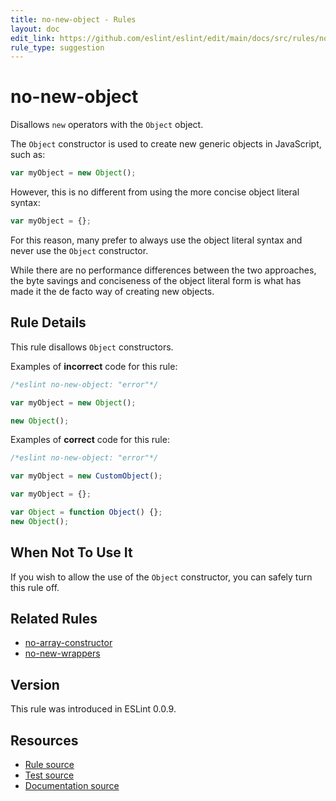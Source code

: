 ```yaml
---
title: no-new-object - Rules
layout: doc
edit_link: https://github.com/eslint/eslint/edit/main/docs/src/rules/no-new-object.md
rule_type: suggestion
---
```

<!-- Note: No pull requests accepted for this file. See README.md in the root directory for details. -->

# no-new-object

Disallows `new` operators with the `Object` object.

The `Object` constructor is used to create new generic objects in JavaScript, such as:

```js
var myObject = new Object();
```

However, this is no different from using the more concise object literal syntax:

```js
var myObject = {};
```

For this reason, many prefer to always use the object literal syntax and never use the `Object` constructor.

While there are no performance differences between the two approaches, the byte savings and conciseness of the object literal form is what has made it the de facto way of creating new objects.

## Rule Details

This rule disallows `Object` constructors.

Examples of **incorrect** code for this rule:

```js
/*eslint no-new-object: "error"*/

var myObject = new Object();

new Object();
```

Examples of **correct** code for this rule:

```js
/*eslint no-new-object: "error"*/

var myObject = new CustomObject();

var myObject = {};

var Object = function Object() {};
new Object();
```

## When Not To Use It

If you wish to allow the use of the `Object` constructor, you can safely turn this rule off.

## Related Rules

* [no-array-constructor](no-array-constructor)
* [no-new-wrappers](no-new-wrappers)

## Version

This rule was introduced in ESLint 0.0.9.

## Resources

* [Rule source](https://github.com/eslint/eslint/tree/HEAD/lib/rules/no-new-object.js)
* [Test source](https://github.com/eslint/eslint/tree/HEAD/tests/lib/rules/no-new-object.js)
* [Documentation source](https://github.com/eslint/eslint/tree/HEAD/docs/src/rules/no-new-object.md)
